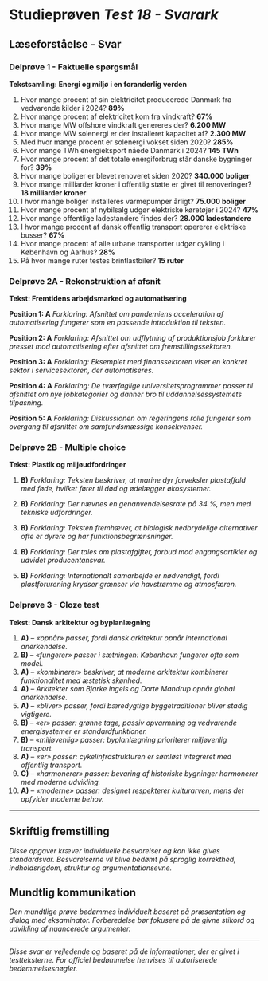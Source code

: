 # Studieprøven _Test 18 - Svarark_

## Læseforståelse - Svar

### Delprøve 1 - Faktuelle spørgsmål
**Tekstsamling: Energi og miljø i en foranderlig verden**

1. Hvor mange procent af sin elektricitet producerede Danmark fra vedvarende kilder i 2024? **89%**
2. Hvor mange procent af elektricitet kom fra vindkraft? **67%**
3. Hvor mange MW offshore vindkraft genereres der? **6.200 MW**
4. Hvor mange MW solenergi er der installeret kapacitet af? **2.300 MW**
5. Med hvor mange procent er solenergi vokset siden 2020? **285%**
6. Hvor mange TWh energieksport nåede Danmark i 2024? **145 TWh**
7. Hvor mange procent af det totale energiforbrug står danske bygninger for? **39%**
8. Hvor mange boliger er blevet renoveret siden 2020? **340.000 boliger**
9. Hvor mange milliarder kroner i offentlig støtte er givet til renoveringer? **18 milliarder kroner**
10. I hvor mange boliger installeres varmepumper årligt? **75.000 boliger**
11. Hvor mange procent af nybilsalg udgør elektriske køretøjer i 2024? **47%**
12. Hvor mange offentlige ladestandere findes der? **28.000 ladestandere**
13. I hvor mange procent af dansk offentlig transport opererer elektriske busser? **67%**
14. Hvor mange procent af alle urbane transporter udgør cykling i København og Aarhus? **28%**
15. På hvor mange ruter testes brintlastbiler? **15 ruter**

### Delprøve 2A - Rekonstruktion af afsnit
**Tekst: Fremtidens arbejdsmarked og automatisering**

**Position 1: A**
*Forklaring: Afsnittet om pandemiens acceleration af automatisering fungerer som en passende introduktion til teksten.*

**Position 2: A**
*Forklaring: Afsnittet om udflytning af produktionsjob forklarer presset mod automatisering efter afsnittet om fremstillingssektoren.*

**Position 3: A**
*Forklaring: Eksemplet med finanssektoren viser en konkret sektor i servicesektoren, der automatiseres.*

**Position 4: A**
*Forklaring: De tværfaglige universitetsprogrammer passer til afsnittet om nye jobkategorier og danner bro til uddannelsessystemets tilpasning.*

**Position 5: A**
*Forklaring: Diskussionen om regeringens rolle fungerer som overgang til afsnittet om samfundsmæssige konsekvenser.*

### Delprøve 2B - Multiple choice
**Tekst: Plastik og miljøudfordringer**

1. **B)**
*Forklaring: Teksten beskriver, at marine dyr forveksler plastaffald med føde, hvilket fører til død og ødelægger økosystemer.*

2. **B)**
*Forklaring: Der nævnes en genanvendelsesrate på 34 %, men med tekniske udfordringer.*

3. **B)**
*Forklaring: Teksten fremhæver, at biologisk nedbrydelige alternativer ofte er dyrere og har funktionsbegrænsninger.*

4. **B)**
*Forklaring: Der tales om plastafgifter, forbud mod engangsartikler og udvidet producentansvar.*

5. **B)**
*Forklaring: Internationalt samarbejde er nødvendigt, fordi plastforurening krydser grænser via havstrømme og atmosfæren.*

### Delprøve 3 - Cloze test
**Tekst: Dansk arkitektur og byplanlægning**

1. **A)** – *«opnår» passer, fordi dansk arkitektur opnår international anerkendelse.*
2. **B)** – *«fungerer» passer i sætningen: København fungerer ofte som model.*
3. **A)** – *«kombinerer» beskriver, at moderne arkitektur kombinerer funktionalitet med æstetisk skønhed.*
4. **A)** – *Arkitekter som Bjarke Ingels og Dorte Mandrup opnår global anerkendelse.*
5. **A)** – *«bliver» passer, fordi bæredygtige byggetraditioner bliver stadig vigtigere.*
6. **B)** – *«er» passer: grønne tage, passiv opvarmning og vedvarende energisystemer er standardfunktioner.*
7. **B)** – *«miljøvenlig» passer: byplanlægning prioriterer miljøvenlig transport.*
8. **A)** – *«er» passer: cykelinfrastrukturen er sømløst integreret med offentlig transport.*
9. **C)** – *«harmonerer» passer: bevaring af historiske bygninger harmonerer med moderne udvikling.*
10. **A)** – *«moderne» passer: designet respekterer kulturarven, mens det opfylder moderne behov.*

---

## Skriftlig fremstilling
*Disse opgaver kræver individuelle besvarelser og kan ikke gives standardsvar. Besvarelserne vil blive bedømt på sproglig korrekthed, indholdsrigdom, struktur og argumentationsevne.*

## Mundtlig kommunikation
*Den mundtlige prøve bedømmes individuelt baseret på præsentation og dialog med eksaminator. Forberedelse bør fokusere på de givne stikord og udvikling af nuancerede argumenter.*

---

*Disse svar er vejledende og baseret på de informationer, der er givet i testteksterne. For officiel bedømmelse henvises til autoriserede bedømmelsesnøgler.*
